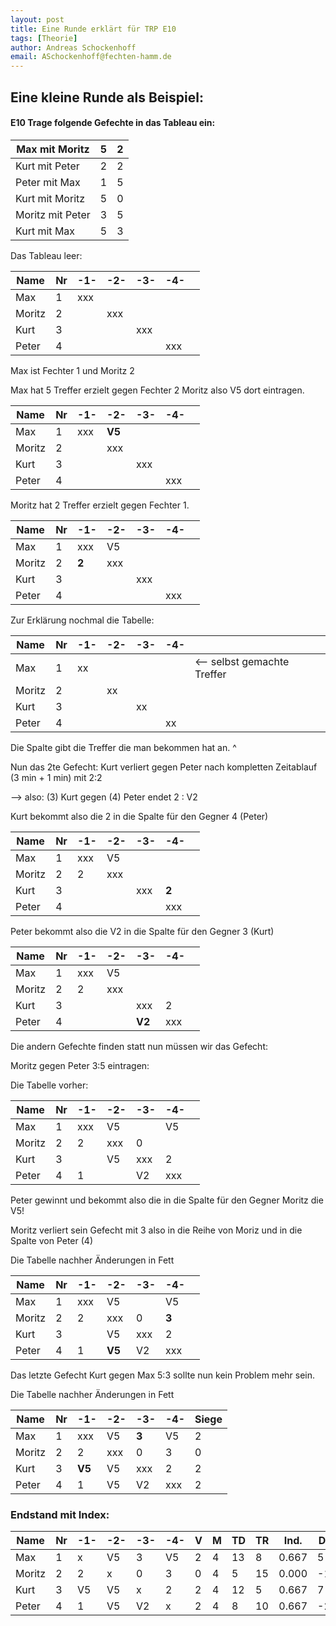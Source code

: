 ```yaml
---
layout: post
title: Eine Runde erklärt für TRP E10
tags: [Theorie]
author: Andreas Schockenhoff
email: ASchockenhoff@fechten-hamm.de
---
```


## Eine kleine Runde als Beispiel:

#### E10 Trage folgende Gefechte in das Tableau ein:

| Max mit Moritz   | 5    | 2    |
| ---------------- | ---- | ---- |
| Kurt mit Peter   | 2    | 2    |
| Peter mit Max    | 1    | 5    |
| Kurt mit Moritz  | 5    | 0    |
| Moritz mit Peter | 3    | 5    |
| Kurt mit Max     | 5    | 3    |



Das Tableau leer:

| Name   | Nr   | -1-  | -2-  | -3-  | -4-  |      |
| ------ | ---- | ---- | ---- | ---- | ---- | ---- |
| Max    | 1    | xxx  |      |      |      |      |
| Moritz | 2    |      | xxx  |      |      |      |
| Kurt   | 3    |      |      | xxx  |      |      |
| Peter  | 4    |      |      |      | xxx  |      |

Max ist Fechter 1 und Moritz 2 

Max hat 5 Treffer erzielt gegen Fechter 2 Moritz also V5 dort eintragen.   

| Name   | Nr   | -1-  | -2-    | -3-  | -4-  |      |
| ------ | ---- | ---- | ------ | ---- | ---- | ---- |
| Max    | 1    | xxx  | **V5** |      |      |      |
| Moritz | 2    |      | xxx    |      |      |      |
| Kurt   | 3    |      |        | xxx  |      |      |
| Peter  | 4    |      |        |      | xxx  |      |

Moritz hat 2 Treffer erzielt gegen Fechter 1. 

| Name   | Nr   | -1-   | -2-  | -3-  | -4-  |      |
| ------ | ---- | ----- | ---- | ---- | ---- | ---- |
| Max    | 1    | xxx   | V5   |      |      |      |
| Moritz | 2    | **2** | xxx  |      |      |      |
| Kurt   | 3    |       |      | xxx  |      |      |
| Peter  | 4    |       |      |      | xxx  |      |

Zur Erklärung nochmal die Tabelle:

| Name   | Nr   | -1-  | -2-  | -3-  | -4-  |                             |
| ------ | ---- | ---- | ---- | ---- | ---- | --------------------------- |
| Max    | 1    | xx   |      |      |      | <-- selbst gemachte Treffer |
| Moritz | 2    |      | xx   |      |      |                             |
| Kurt   | 3    |      |      | xx   |      |                             |
| Peter  | 4    |      |      |      | xx   |                             |

Die Spalte gibt die Treffer die man bekommen hat an. ^



Nun das 2te Gefecht: Kurt verliert gegen Peter nach kompletten Zeitablauf (3 min + 1 min)  mit 2:2

--> also: (3) Kurt gegen (4) Peter endet 2 : V2



Kurt bekommt also die 2 in die Spalte für den Gegner 4 (Peter)

| Name   | Nr   | -1-  | -2-  | -3-  | -4-   |      |
| ------ | ---- | ---- | ---- | ---- | ----- | ---- |
| Max    | 1    | xxx  | V5   |      |       |      |
| Moritz | 2    | 2    | xxx  |      |       |      |
| Kurt   | 3    |      |      | xxx  | **2** |      |
| Peter  | 4    |      |      |      | xxx   |      |



Peter bekommt also die V2 in die Spalte für den Gegner 3 (Kurt)

| Name   | Nr   | -1-  | -2-  | -3-    | -4-  |      |
| ------ | ---- | ---- | ---- | ------ | ---- | ---- |
| Max    | 1    | xxx  | V5   |        |      |      |
| Moritz | 2    | 2    | xxx  |        |      |      |
| Kurt   | 3    |      |      | xxx    | 2    |      |
| Peter  | 4    |      |      | **V2** | xxx  |      |



Die andern Gefechte finden statt nun müssen wir das Gefecht:

Moritz gegen Peter 3:5 eintragen: 

Die Tabelle vorher:

| Name   | Nr   | -1-  | -2-  | -3-  | -4-  |      |
| ------ | ---- | ---- | ---- | ---- | ---- | ---- |
| Max    | 1    | xxx  | V5   |      | V5   |      |
| Moritz | 2    | 2    | xxx  | 0    |      |      |
| Kurt   | 3    |      | V5   | xxx  | 2    |      |
| Peter  | 4    | 1    |      | V2   | xxx  |      |

Peter gewinnt und bekommt also die in die Spalte für den Gegner Moritz die V5! 

Moritz verliert sein Gefecht mit 3 also in die Reihe von Moriz und in die Spalte von Peter (4) 

Die Tabelle nachher Änderungen in Fett

| Name   | Nr   | -1-  | -2-    | -3-  | -4-   |      |
| ------ | ---- | ---- | ------ | ---- | ----- | ---- |
| Max    | 1    | xxx  | V5     |      | V5    |      |
| Moritz | 2    | 2    | xxx    | 0    | **3** |      |
| Kurt   | 3    |      | V5     | xxx  | 2     |      |
| Peter  | 4    | 1    | **V5** | V2   | xxx   |      |

Das letzte Gefecht Kurt gegen Max 5:3 sollte nun kein Problem mehr sein.

Die Tabelle nachher Änderungen in Fett

| Name   | Nr   | -1-    | -2-  | -3-   | -4-  | Siege |
| ------ | ---- | ------ | ---- | ----- | ---- | ----- |
| Max    | 1    | xxx    | V5   | **3** | V5   | 2     |
| Moritz | 2    | 2      | xxx  | 0     | 3    | 0     |
| Kurt   | 3    | **V5** | V5   | xxx   | 2    | 2     |
| Peter  | 4    | 1      | V5   | V2    | xxx  | 2     |





### Endstand mit Index:

| Name   | Nr   | -1-  | -2-  | -3-  | -4-  | V    | M    | TD   | TR   | Ind.  | Diff |
| ------ | ---- | ---- | ---- | ---- | ---- | ---- | ---- | ---- | ---- | ----- | ---- |
| Max    | 1    | x    | V5   | 3    | V5   | 2    | 4    | 13   | 8    | 0.667 | 5    |
| Moritz | 2    | 2    | x    | 0    | 3    | 0    | 4    | 5    | 15   | 0.000 | -10  |
| Kurt   | 3    | V5   | V5   | x    | 2    | 2    | 4    | 12   | 5    | 0.667 | 7    |
| Peter  | 4    | 1    | V5   | V2   | x    | 2    | 4    | 8    | 10   | 0.667 | -2   |

